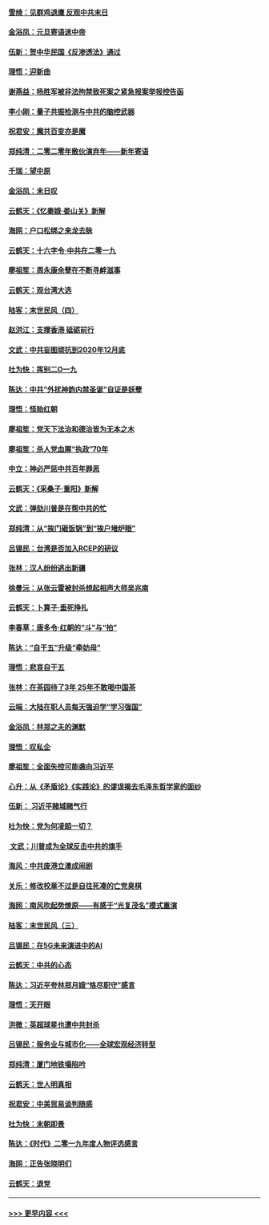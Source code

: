 #### [雪绮：见群鸡退鹰  反观中共末日](../pages/nsc993/n11762112.md?t=01022255) 
#### [金浴凤：元旦寄语迷中帝](../pages/nsc993/n11761788.md?t=01022255) 
#### [伍新：贺中华民国《反渗透法》通过](../pages/nsc993/n11761994.md?t=01022255) 
#### [理悟：迎新曲](../pages/nsc993/n11761152.md?t=01022255) 
#### [谢燕益：杨胜军被非法拘禁致死案之紧急报案举报控告函](../pages/nsc993/n11756134.md?t=01022255) 
#### [李小刚：量子共振检测与中共的脑控武器](../pages/nsc993/n11754518.md?t=01022255) 
#### [祝君安：魔共百变亦是魔](../pages/nsc993/n11754469.md?t=01022255) 
#### [郑纯清：二零二零年散伙演弃年——新年寄语](../pages/nsc993/n11754195.md?t=01022255) 
#### [千瑞：望中原](../pages/nsc993/n11754159.md?t=01022255) 
#### [金浴凤：末日叹](../pages/nsc993/n11752359.md?t=01022255) 
#### [云鹤天：《忆秦娥‧娄山关》新解](../pages/nsc993/n11752348.md?t=01022255) 
#### [海网：户口松绑之来龙去脉](../pages/nsc993/n11752328.md?t=01022255) 
#### [云鹤天：十六字令‧中共在二零一九](../pages/nsc993/n11752305.md?t=01022255) 
#### [廖祖笙：周永康余孽在不断寻衅滋事](../pages/nsc993/n11751013.md?t=01022255) 
#### [云鹤天：观台湾大选](../pages/nsc993/n11751007.md?t=01022255) 
#### [陆客：末世民风（四）](../pages/nsc993/n11749203.md?t=01022255) 
#### [赵洪江：支撑香港 砥砺前行](../pages/nsc993/n11748482.md?t=01022255) 
#### [文武：中共妄图顽抗到2020年12月底](../pages/nsc993/n11748446.md?t=01022255) 
#### [吐为快：挥别二O一九](../pages/nsc993/n11748411.md?t=01022255) 
#### [陈达：中共“外扰神韵内禁圣诞”自证是妖孽](../pages/nsc993/n11748226.md?t=01022255) 
#### [理悟：怪胎红朝](../pages/nsc993/n11748206.md?t=01022255) 
#### [廖祖笙：党天下法治和德治皆为无本之木](../pages/nsc993/n11748135.md?t=01022255) 
#### [廖祖笙：杀人党血腥“执政”70年](../pages/nsc993/n11745144.md?t=01022255) 
#### [中立：神必严惩中共百年罪恶](../pages/nsc993/n11744970.md?t=01022255) 
#### [云鹤天：《采桑子‧重阳》新解](../pages/nsc993/n11744948.md?t=01022255) 
#### [文武：弹劾川普是在帮中共的忙](../pages/nsc993/n11744758.md?t=01022255) 
#### [郑纯清：从“挨门砸饭锅”到“挨户堵炉眼”](../pages/nsc993/n11744745.md?t=01022255) 
#### [吕锡民：台湾是否加入RCEP的研议](../pages/nsc993/n11744701.md?t=01022255) 
#### [张林：汉人纷纷逃出新疆](../pages/nsc993/n11743530.md?t=01022255) 
#### [徐曼沅：从张云雷被封杀想起相声大师吴兆南](../pages/nsc993/n11741816.md?t=01022255) 
#### [云鹤天：卜算子‧垂死挣扎](../pages/nsc993/n11739956.md?t=01022255) 
#### [李春草：唐多令‧红朝的“斗”与“拍”](../pages/nsc993/n11739830.md?t=01022255) 
#### [陈达：“自干五”升级“牵妨母”](../pages/nsc993/n11739724.md?t=01022255) 
#### [理悟：悲哀自干五](../pages/nsc993/n11739547.md?t=01022255) 
#### [张林：在茶园待了3年 25年不敢喝中国茶](../pages/nsc993/n11739240.md?t=01022255) 
#### [云端：大陆在职人员每天强迫学“学习强国”](../pages/nsc993/n11738735.md?t=01022255) 
#### [金浴凤：林郑之夫的渊默](../pages/nsc993/n11737735.md?t=01022255) 
#### [理悟：叹私企](../pages/nsc993/n11737715.md?t=01022255) 
#### [廖祖笙：全面失控可能袭向习近平](../pages/nsc993/n11737704.md?t=01022255) 
#### [心升：从《矛盾论》《实践论》的谬误揭去毛泽东哲学家的面纱](../pages/nsc993/n11736962.md?t=01022255) 
#### [伍新： 习近平赌城赌气行](../pages/nsc993/n11736929.md?t=01022255) 
#### [吐为快：党为何凌蹈一切？](../pages/nsc993/n11736915.md?t=01022255) 
#### [ 文武：川普成为全球反击中共的旗手](../pages/nsc993/n11736882.md?t=01022255) 
#### [海风：中共废港立澳成闹剧](../pages/nsc993/n11735857.md?t=01022255) 
#### [关乐：修改校章不过是自往死凑的亡党臭棋](../pages/nsc993/n11735097.md?t=01022255) 
#### [海网：南风吹起势燎原——有感于“光复茂名”模式重演](../pages/nsc993/n11732308.md?t=01022255) 
#### [陆客：末世民风（三）](../pages/nsc993/n11732211.md?t=01022255) 
#### [吕锡民：在5G未来演进中的AI](../pages/nsc993/n11730010.md?t=01022255) 
#### [云鹤天：中共的心态](../pages/nsc993/n11729906.md?t=01022255) 
#### [陈达：习近平夸林郑月娥“恪尽职守”感言](../pages/nsc993/n11729881.md?t=01022255) 
#### [理悟：天开眼](../pages/nsc993/n11729699.md?t=01022255) 
#### [洪微：英超球星也遭中共封杀](../pages/nsc993/n11727243.md?t=01022255) 
#### [吕锡民：服务业与城市化——全球宏观经济转型](../pages/nsc993/n11725845.md?t=01022255) 
#### [郑纯清：厦门地铁塌陷吟](../pages/nsc993/n11725813.md?t=01022255) 
#### [云鹤天：世人明真相](../pages/nsc993/n11725621.md?t=01022255) 
#### [祝君安：中美贸易谈判随感](../pages/nsc993/n11725609.md?t=01022255) 
#### [吐为快：末朝即景](../pages/nsc993/n11723365.md?t=01022255) 
#### [陈达：《时代》二零一九年度人物评选感言](../pages/nsc993/n11723337.md?t=01022255) 
#### [海网：正告张晓明们](../pages/nsc993/n11723228.md?t=01022255) 
#### [云鹤天：退党](../pages/nsc993/n11723056.md?t=01022255) 

----
#### [ >>> 更早内容 <<< ](../indexes/nsc993-earlier.md)
